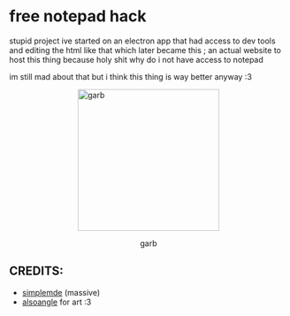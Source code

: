 # free notepad hack
stupid project ive started on an electron app that had access to dev tools and editing the html like that which later became this ; an actual website to host this thing because holy shit why do i not have access to notepad

im still mad about that but i think this thing is way better anyway :3

<img src="https://github.com/Cookiaria/otorrinolaringologia/blob/main/assets/garb.png?raw=true" alt="garb" style="display: block; margin: auto; width:256px">
<div style="display: block; margin: auto; text-align:center;"><p>garb</p></div>

## CREDITS:
- [simplemde](https://github.com/sparksuite/simplemde-markdown-editor) (massive)
- [alsoangle](https://bsky.app/profile/alsoangle.bsky.social) for art :3
